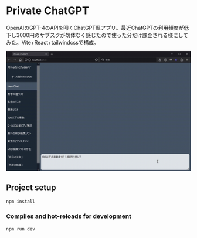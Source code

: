 # Private ChatGPT

OpenAIのGPT-4のAPIを叩くChatGPT風アプリ。最近ChatGPTの利用頻度が低下し3000円のサブスクが勿体なく感じたので使った分だけ課金される様にしてみた。Vite+React+tailwindcssで構成。

![overall.gif](overall.gif)


## Project setup
```
npm install
```

### Compiles and hot-reloads for development
```
npm run dev
```